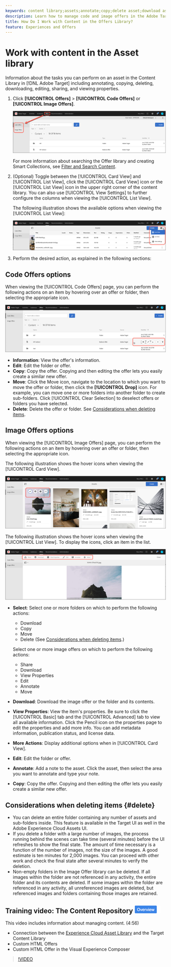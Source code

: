 ```yaml
---
keywords: content library;assets;annotate;copy;delete asset;download asset;edit content;share card;view content properties
description: Learn how to manage code and image offers in the Adobe Target Offers library. Learn how to view an offer's details and how to edit, copy, move, or delete offers.
title: How Do I Work with Content in the Offers Library?
feature: Experiences and Offers
---
```


# Work with content in the Asset library

Information about the tasks you can perform on an asset in the Content Library in [!DNL Adobe Target] including annotating, copying, deleting, downloading, editing, sharing, and viewing properties.

1. Click **[!UICONTROL Offers]** > **[!UICONTROL Code Offers]** or **[!UICONTROL Image Offers]**.

   ![Code Offers and Image Offers tabs](/help/c-experiences/c-manage-content/assets/offers-both.png)

   For more information about searching the Offer library and creating Smart Collections, see [Filter and Search Content](/help/c-experiences/c-manage-content/filter-and-search-content.md#concept_3B59B8F025BF4CEA82ECC5199D365276). 

1. (Optional) Toggle between the [!UICONTROL Card View] and [!UICONTROL List View], click the [!UICONTROL Card View] icon or the [!UICONTROL List View] icon in the upper right corner of the content library. You can also use [!UICONTROL View Settings] to further configure the columns when viewing the [!UICONTROL List View]. 

   The following illustration shows the available options when viewing the [!UICONTROL List View]:

   ![List View options](/help/c-experiences/c-manage-content/assets/view-settings-options.png)

1. Perform the desired action, as explained in the following sections:

## Code Offers options

When viewing the [!UICONTROL Code Offers] page, you can perform the following actions on an item by hovering over an offer or folder, then selecting the appropriate icon.

![Hover icons on Code Offers tab](/help/c-experiences/c-manage-content/assets/code-offers-hover-icons.png)

* **Information**: View the offer's information.
* **Edit**: Edit the folder or offer.
* **Copy**: Copy the offer. Copying and then editing the offer lets you easily create a similar new offer.
* **Move**: Click the Move icon, navigate to the location to which you want to move the offer or folder, then click the **[!UICONTROL Drop]** icon. For example, you can move one or more folders into another folder to create sub-folders. Click [!UICONTROL Clear Selection] to deselect offers or folders you have selected.
* **Delete**: Delete the offer or folder. See [Considerations when deleting items](#delete).

## Image Offers options

When viewing the [!UICONTROL Image Offers] page, you can perform the following actions on an item by hovering over an offer or folder, then selecting the appropriate icon.

The following illustration shows the hover icons when viewing the [!UICONTROL Card View].

![Hover icons on the Image Offers tab when in Card View](/help/c-experiences/c-manage-content/assets/image-offers-hover-icons.png)

The following illustration shows the hover icons when viewing the [!UICONTROL List View]. To display the icons, click an item in the list.

![Hover icons on the Image Offers tab when in List View](/help/c-experiences/c-manage-content/assets/list-view-hover.png)

* **Select**: Select one or more folders on which to perform the following actions:

  * Download
  * Copy
  * Move
  * Delete (See [Considerations when deleting items](#delete).)

  Select one or more image offers on which to perform the following actions:

  * Share
  * Download
  * View Properties
  * Edit
  * Annotate
  * Move

* **Download**: Download the image offer or the folder and its contents.
* **View Properties**: View the item's properties. Be sure to click the [!UICONTROL Basic] tab and the [!UICONTROL Advanced] tab to view all available information. Click the Pencil icon on the properties page to edit the properties and add more info. You can add metadata information, publication status, and license data.
* **More Actions**: Display additional options when in [!UICONTROL Card View].
* **Edit**: Edit the folder or offer.
* **Annotate**: Add a note to the asset. Click the asset, then select the area you want to annotate and type your note.
* **Copy**: Copy the offer. Copying and then editing the offer lets you easily create a similar new offer.

## Considerations when deleting items {#delete}

* You can delete an entire folder containing any number of assets and sub-folders inside. This feature is available in the Target UI as well in the Adobe Experience Cloud Assets UI.
* If you delete a folder with a large number of images, the process running behind the scenes can take time (several minutes) before the UI refreshes to show the final state. The amount of time necessary is a function of the number of images, not the size of the images. A good estimate is ten minutes for 2,000 images. You can proceed with other work and check the final state after several minutes to verify the deletion.
* Non-empty folders in the Image Offer library can be deleted. If all images within the folder are not referenced in any activity, the entire folder and its contents are deleted. If some images within the folder are referenced in any activity, all unreferenced images are deleted, but referenced images and folders containing those images are retained.

## Training video: The Content Repository ![Overview badge](/help/assets/overview.png)

This video includes information about managing content. (4:56)

* Connection between the [Experience Cloud Asset Library](https://experienceleague.adobe.com/docs/core-services/interface/assets/creative-cloud.html) and the Target Content Library 
* Custom HTML Offers 
* Custom HTML Offer in the Visual Experience Composer

>[!VIDEO](https://video.tv.adobe.com/v/17387) 